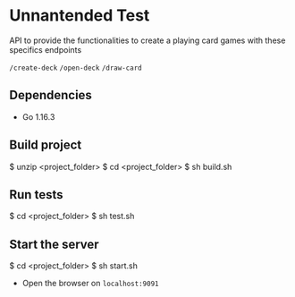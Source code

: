 # Unnantended Test

API to provide the functionalities to create a playing card games with these specifics endpoints

`/create-deck`
`/open-deck`
`/draw-card`

## Dependencies

* Go 1.16.3

## Build project

$ unzip <project_folder>
$ cd <project_folder>
$ sh build.sh

## Run tests

$ cd <project_folder>
$ sh test.sh

## Start the server

$ cd <project_folder>
$ sh start.sh

* Open the browser on `localhost:9091`